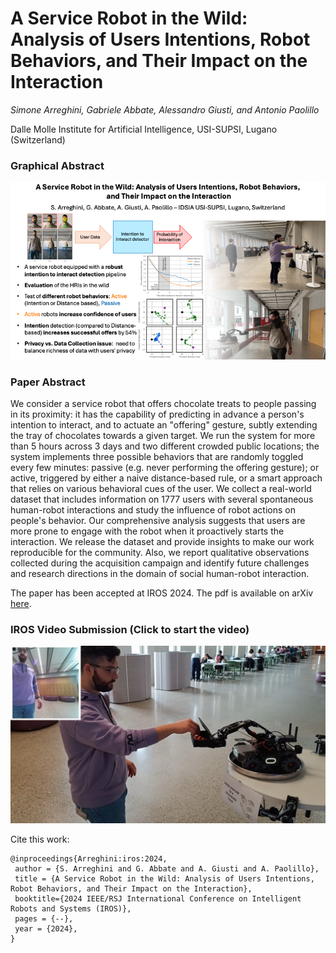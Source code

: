 # A Service Robot in the Wild: Analysis of Users Intentions, Robot Behaviors, and Their Impact on the Interaction

*Simone Arreghini, Gabriele Abbate, Alessandro Giusti, and Antonio Paolillo*

Dalle Molle Institute for Artificial Intelligence, USI-SUPSI, Lugano (Switzerland)

### Graphical Abstract

![image](figures/IROS_2024_Graphical_Abstract.png)

### Paper Abstract

We consider a service robot that offers chocolate treats to people passing in its proximity: it has the capability of predicting in advance a person's intention to interact, and to actuate an "offering" gesture, subtly extending the tray of chocolates towards a given target. We run the system for more than 5 hours across 3 days and two different crowded public locations; the system implements three possible behaviors that are randomly toggled every few minutes: passive (e.g. never performing the offering gesture); or active, triggered by either a naive distance-based rule, or a smart approach that relies on various behavioral cues of the user. We collect a real-world dataset that includes information on 1777 users with several spontaneous human-robot interactions and study the influence of robot actions on people's behavior. Our comprehensive analysis suggests that users are more prone to engage with the robot when it proactively starts the interaction. We release the dataset and provide insights to make our work reproducible for the community. Also, we report qualitative observations collected during the acquisition campaign and identify future challenges and research directions in the domain of social human-robot interaction.

The paper has been accepted at IROS 2024. The pdf is available on arXiv [here](https://arxiv.org/abs/2410.03287).

### IROS Video Submission (Click to start the video)

[![image](figures/snapshot.jpg)](https://youtu.be/NNgbNRxm5V4)

Cite this work:
```
@inproceedings{Arreghini:iros:2024,
 author = {S. Arreghini and G. Abbate and A. Giusti and A. Paolillo},
 title = {A Service Robot in the Wild: Analysis of Users Intentions, Robot Behaviors, and Their Impact on the Interaction},
 booktitle={2024 IEEE/RSJ International Conference on Intelligent Robots and Systems (IROS)}, 
 pages = {--},
 year = {2024},
}
```
